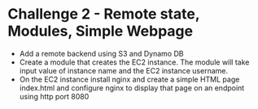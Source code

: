 # Challenge 2 - Remote state, Modules, Simple Webpage

* Add a remote backend using S3 and Dynamo DB
* Create a module that creates the EC2 instance. The module will take input value of instance name and the EC2 instance username.
* On the EC2 instance install nginx and create a simple HTML page index.html and configure nginx to display that page on an endpoint using http port 8080